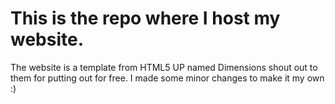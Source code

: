 # This is the repo where I host my website. 
The website is a template from HTML5 UP named Dimensions shout out to them for putting out for free. I made some minor changes to make it my own :) 
